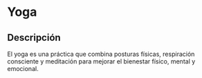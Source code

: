 # Yoga

## Descripción
El yoga es una práctica que combina posturas físicas, respiración consciente y meditación para mejorar el bienestar físico, mental y emocional.
